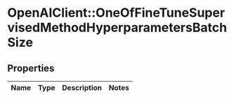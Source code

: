 # OpenAIClient::OneOfFineTuneSupervisedMethodHyperparametersBatchSize

## Properties
Name | Type | Description | Notes
------------ | ------------- | ------------- | -------------

